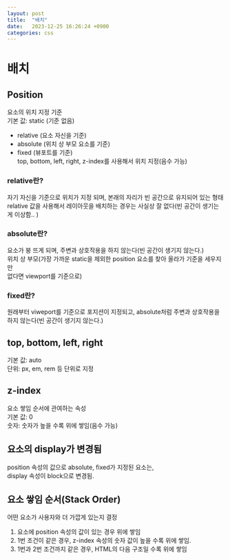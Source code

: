 ```yaml
---
layout: post
title:  "배치"
date:   2023-12-25 16:26:24 +0900
categories: css
---
```

# 배치

## Position
요소의 위치 지정 기준  
기본 값: static (기준 없음)  
- relative (요소 자신을 기준)  
- absolute (위치 상 부모 요소를 기준)  
- fixed (뷰포트를 기준)  
top, bottom, left, right, z-index를 사용해서 위치 지정(음수 가능)

### relative란?
자기 자신을 기준으로 위치가 지정 되며, 본래의 자리가 빈 공간으로 유지되어 있는 형태  
relative 값을 사용해서 레이아웃을 배치하는 경우는 사실상 잘 없다(빈 공간이 생기는게 이상함.. )

### absolute란?
요소가 붕 뜨게 되며, 주변과 상호작용을 하지 않는다(빈 공간이 생기지 않는다.)  
위치 상 부모(가장 가까운 static을 제외한 position 요소를 찾아 올라가 기준을 세우지만    
없다면 viewport를 기준으로)

### fixed란?
원래부터 viweport를 기준으로 포지션이 지정되고, absolute처럼 주변과 상호작용을 하지 않는다(빈 공간이 생기지 않는다.)  


## top, bottom, left, right
기본 값: auto  
단위: px, em, rem 등 단위로 지정

## z-index
요소 쌓임 순서에 관여하는 속성  
기본 값: 0    
숫자: 숫자가 높을 수록 위에 쌓임(음수 가능)

## 요소의 display가 변경됨
position 속성의 값으로 absolute, fixed가 지정된 요소는,  
display 속성이 block으로 변경됨.


## 요소 쌓임 순서(Stack Order)
어떤 요소가 사용자와 더 가깝게 있는지 결정
1. 요소에 position 속성의 값이 있는 경우 위에 쌓임
2. 1번 조건이 같은 경우, z-index 속성의 숫자 값이 높을 수록 위에 쌓임.
3. 1번과 2번 조건까지 같은 경우, HTML의 다음 구조일 수록 위에 쌓임
